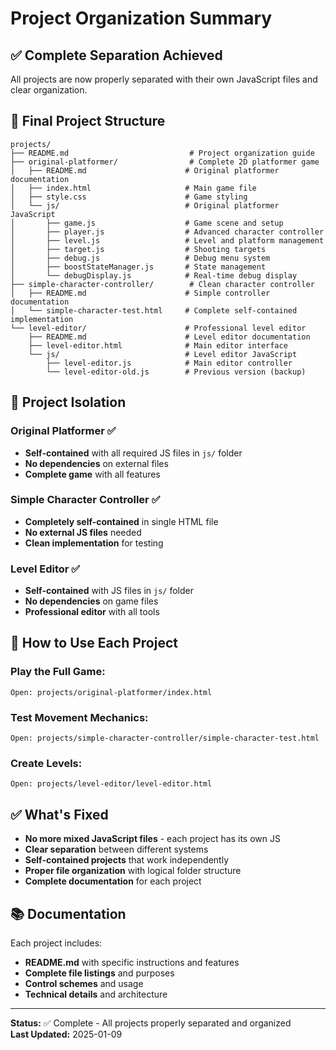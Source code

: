 # Project Organization Summary

## ✅ **Complete Separation Achieved**

All projects are now properly separated with their own JavaScript files and clear organization.

## 📁 **Final Project Structure**

```
projects/
├── README.md                           # Project organization guide
├── original-platformer/                # Complete 2D platformer game
│   ├── README.md                      # Original platformer documentation
│   ├── index.html                     # Main game file
│   ├── style.css                      # Game styling
│   └── js/                            # Original platformer JavaScript
│       ├── game.js                    # Game scene and setup
│       ├── player.js                  # Advanced character controller
│       ├── level.js                   # Level and platform management
│       ├── target.js                  # Shooting targets
│       ├── debug.js                   # Debug menu system
│       ├── boostStateManager.js       # State management
│       └── debugDisplay.js            # Real-time debug display
├── simple-character-controller/        # Clean character controller
│   ├── README.md                      # Simple controller documentation
│   └── simple-character-test.html     # Complete self-contained implementation
└── level-editor/                      # Professional level editor
    ├── README.md                      # Level editor documentation
    ├── level-editor.html              # Main editor interface
    └── js/                            # Level editor JavaScript
        ├── level-editor.js            # Main editor controller
        └── level-editor-old.js        # Previous version (backup)
```

## 🎯 **Project Isolation**

### **Original Platformer** ✅
- **Self-contained** with all required JS files in `js/` folder
- **No dependencies** on external files
- **Complete game** with all features

### **Simple Character Controller** ✅
- **Completely self-contained** in single HTML file
- **No external JS files** needed
- **Clean implementation** for testing

### **Level Editor** ✅
- **Self-contained** with JS files in `js/` folder
- **No dependencies** on game files
- **Professional editor** with all tools

## 🚀 **How to Use Each Project**

### **Play the Full Game:**
```
Open: projects/original-platformer/index.html
```

### **Test Movement Mechanics:**
```
Open: projects/simple-character-controller/simple-character-test.html
```

### **Create Levels:**
```
Open: projects/level-editor/level-editor.html
```

## ✅ **What's Fixed**

- **No more mixed JavaScript files** - each project has its own JS
- **Clear separation** between different systems
- **Self-contained projects** that work independently
- **Proper file organization** with logical folder structure
- **Complete documentation** for each project

## 📚 **Documentation**

Each project includes:
- **README.md** with specific instructions and features
- **Complete file listings** and purposes
- **Control schemes** and usage
- **Technical details** and architecture

---

**Status:** ✅ Complete - All projects properly separated and organized  
**Last Updated:** 2025-01-09
